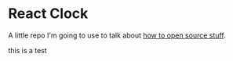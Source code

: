 # React Clock

A little repo I'm going to use to talk about [how to open source stuff](https://kentcdodds.com/talks/#how-to-open-source-your-stuff).

this is a test
